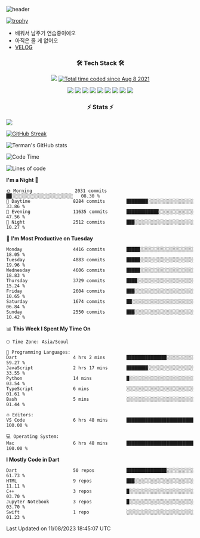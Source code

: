 <!--
**Ohgyuchan/Ohgyuchan** is a ✨ _special_ ✨ repository because its `README.md` (this file) appears on your GitHub profile.

Here are some ideas to get you started:

- 🔭 I’m currently working on ...
- 🌱 I’m currently learning ...
- 👯 I’m looking to collaborate on ...
- 🤔 I’m looking for help with ...
- 💬 Ask me about ...
- 📫 How to reach me: ...
- 😄 Pronouns: ...
- ⚡ Fun fact: ...
-->
![header](https://capsule-render.vercel.app/api?type=soft&color=auto&height=150&section=header&text=Ohgyuchan&fontSize=80&animation=twinkling)

[![trophy](https://github-profile-trophy.vercel.app/?username=Ohgyuchan&column=-1)](https://github.com/ryo-ma/github-profile-trophy)

<!-- ### Hi there 👋 -->
  * 배워서 남주기 연습중이에오
  * 아직은 줄 게 없어오
  * [VELOG](https://velog.io/@terman)



<h3 align="center"><b>🛠 Tech Stack 🛠</b></h3>

<p align="center">
<a href="https://hits.seeyoufarm.com"><img src="https://hits.seeyoufarm.com/api/count/incr/badge.svg?url=https%3A%2F%2Fgithub.com%2FOhgyuchan&count_bg=%2379C83D&title_bg=%23555555&icon=&icon_color=%23E7E7E7&title=visitors+%F0%9F%99%8C&edge_flat=false"/></a> <a href="https://wakatime.com/@9d35e6a9-2400-4e9b-b741-9597e6de1373"><img src="https://wakatime.com/badge/user/9d35e6a9-2400-4e9b-b741-9597e6de1373.svg" alt="Total time coded since Aug 8 2021" /></a></p>


<p align="center">
<img src="https://img.shields.io/badge/HTML5-E34F26?style=flat-square&logo=HTML5&logoColor=white"/></a>
<img src="https://img.shields.io/badge/CSS3-1572B6?style=flat-square&logo=CSS3&logoColor=white"/></a>
<img src="https://img.shields.io/badge/JavaScript-F7DF1E?style=flat-square&logo=JavaScript&logoColor=white"/></a>
<!-- <img src="https://img.shields.io/badge/Node.js-339933?style=flat-square&logo=Node.js&logoColor=white"/></a> &nbsp -->
<img src="https://img.shields.io/badge/Android-3DDC84?style=flat-square&logo=Android&logoColor=white"/></a> 
<img src="https://img.shields.io/badge/Flutter-02569B?style=flat-square&logo=Flutter&logoColor=white"></a> 
<img src="https://img.shields.io/badge/Dart-0175C2?style=flat-square&logo=Dart&logoColor=white"></a> 
<!-- <img src="https://img.shields.io/badge/R-0175C2?style=flat-square&logo=R&logoColor=white"></a> &nbsp -->
<!-- <img src="https://img.shields.io/badge/MongoDB-47A248?style=flat-square&logo=MongoDB&logoColor=white"/></a> &nbsp -->
<!-- <img src="https://img.shields.io/badge/MySQL-4479A1?style=flat-square&logo=MySQL&logoColor=white"/></a> &nbsp -->
<img src="https://img.shields.io/badge/c++-00599C?style=flat-square&logo=c%2B%2B&logoColor=white"/></a> 
<img src="https://img.shields.io/badge/python-0175C2?style=flat-square&logo=python&logoColor=white"></a> 
<img src="https://img.shields.io/badge/github-181717?style=flat-square&logo=github&logoColor=white"></a> 
<!-- <img src="https://img.shields.io/badge/unity-FCC624?style=flat-square&logo=unity&logoColor=black"></a>  -->
<!-- <img src="https://img.shields.io/badge/Amazon AWS-232F3E?style=flat-square&logo=Amazon%20AWS&logoColor=white"/></a> &nbsp -->
</p></b>

<h3 align="center"><b>⚡️ Stats ⚡️</b></h3>

<!--OPGC-->
<a href="https://opgc.me/#/users/Ohgyuchan" target="_blank"><img src="https://api.opgc.me/githubs/users/Ohgyuchan/tag/?theme=rainbow" /></a>  

[![GitHub Streak](https://github-readme-streak-stats.herokuapp.com?user=Ohgyuchan)](https://git.io/streak-stats)

![Terman's GitHub stats](https://github-readme-stats.vercel.app/api?username=Ohgyuchan&count_private=true&show_icons=true&theme=buefy)
  
<!--START_SECTION:waka-->
![Code Time](http://img.shields.io/badge/Code%20Time-1%2C255%20hrs%2032%20mins-blue)

![Lines of code](https://img.shields.io/badge/From%20Hello%20World%20I%27ve%20Written-35.0%20million%20lines%20of%20code-blue)

**I'm a Night 🦉** 

```text
🌞 Morning                2031 commits        ██░░░░░░░░░░░░░░░░░░░░░░░   08.30 % 
🌆 Daytime                8284 commits        ████████░░░░░░░░░░░░░░░░░   33.86 % 
🌃 Evening                11635 commits       ████████████░░░░░░░░░░░░░   47.56 % 
🌙 Night                  2512 commits        ███░░░░░░░░░░░░░░░░░░░░░░   10.27 % 
```
📅 **I'm Most Productive on Tuesday** 

```text
Monday                   4416 commits        █████░░░░░░░░░░░░░░░░░░░░   18.05 % 
Tuesday                  4883 commits        █████░░░░░░░░░░░░░░░░░░░░   19.96 % 
Wednesday                4606 commits        █████░░░░░░░░░░░░░░░░░░░░   18.83 % 
Thursday                 3729 commits        ████░░░░░░░░░░░░░░░░░░░░░   15.24 % 
Friday                   2604 commits        ███░░░░░░░░░░░░░░░░░░░░░░   10.65 % 
Saturday                 1674 commits        ██░░░░░░░░░░░░░░░░░░░░░░░   06.84 % 
Sunday                   2550 commits        ███░░░░░░░░░░░░░░░░░░░░░░   10.42 % 
```


📊 **This Week I Spent My Time On** 

```text
🕑︎ Time Zone: Asia/Seoul

💬 Programming Languages: 
Dart                     4 hrs 2 mins        ███████████████░░░░░░░░░░   59.27 % 
JavaScript               2 hrs 17 mins       ████████░░░░░░░░░░░░░░░░░   33.55 % 
Python                   14 mins             █░░░░░░░░░░░░░░░░░░░░░░░░   03.54 % 
TypeScript               6 mins              ░░░░░░░░░░░░░░░░░░░░░░░░░   01.61 % 
Bash                     5 mins              ░░░░░░░░░░░░░░░░░░░░░░░░░   01.44 % 

🔥 Editors: 
VS Code                  6 hrs 48 mins       █████████████████████████   100.00 % 

💻 Operating System: 
Mac                      6 hrs 48 mins       █████████████████████████   100.00 % 
```

**I Mostly Code in Dart** 

```text
Dart                     50 repos            ███████████████░░░░░░░░░░   61.73 % 
HTML                     9 repos             ███░░░░░░░░░░░░░░░░░░░░░░   11.11 % 
C++                      3 repos             █░░░░░░░░░░░░░░░░░░░░░░░░   03.70 % 
Jupyter Notebook         3 repos             █░░░░░░░░░░░░░░░░░░░░░░░░   03.70 % 
Swift                    1 repo              ░░░░░░░░░░░░░░░░░░░░░░░░░   01.23 % 
```




 Last Updated on 11/08/2023 18:45:07 UTC
<!--END_SECTION:waka-->
